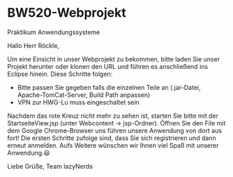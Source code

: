 # BW520-Webprojekt
Praktikum Anwendungssysteme


Hallo Herr Röckle,

Um eine Einsicht in unser Webprojekt zu bekommen, bitte laden Sie unser Projekt herunter oder klonen den URL und führen es anschließend ins Eclipse hinein.
Diese Schritte folgen:

- Bitte passen Sie gegeben falls die einzelnen Teile an (.jar-Datei, Apache-TomCat-Server, Build Path anpassen)
- VPN zur HWG-Lu muss eingeschaltet sein

Nachdem das rote Kreuz nicht mehr zu sehen ist, starten Sie bitte mit der StartseiteView.jsp (unter Webcontent -> jsp-Ordner).
Öffnen Sie den File mit dem Google Chrome-Browser uns führen unsere Anwendung von dort aus fort!
Die ersten Schritte zufolge sind, dass Sie sich registrieren und dann erneut anmelden. Aufs Weitere wünschen wir Ihnen viel Spaß mit unserer Anwendung.😃



Liebe Grüße,
Team lazyNerds 
